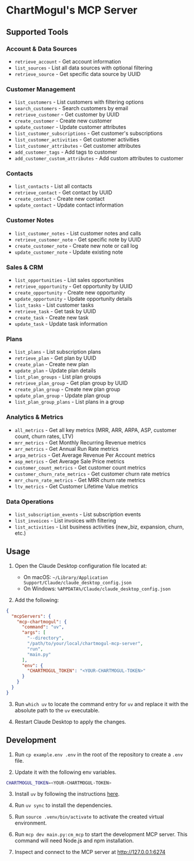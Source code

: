 # ChartMogul's MCP Server

## Supported Tools

### Account & Data Sources
- `retrieve_account` - Get account information
- `list_sources` - List all data sources with optional filtering
- `retrieve_source` - Get specific data source by UUID

### Customer Management
- `list_customers` - List customers with filtering options
- `search_customers` - Search customers by email
- `retrieve_customer` - Get customer by UUID
- `create_customer` - Create new customer
- `update_customer` - Update customer attributes
- `list_customer_subscriptions` - Get customer's subscriptions
- `list_customer_activities` - Get customer activities
- `list_customer_attributes` - Get customer attributes
- `add_customer_tags` - Add tags to customer
- `add_customer_custom_attributes` - Add custom attributes to customer

### Contacts
- `list_contacts` - List all contacts
- `retrieve_contact` - Get contact by UUID
- `create_contact` - Create new contact
- `update_contact` - Update contact information

### Customer Notes
- `list_customer_notes` - List customer notes and calls
- `retrieve_customer_note` - Get specific note by UUID
- `create_customer_note` - Create new note or call log
- `update_customer_note` - Update existing note

### Sales & CRM
- `list_opportunities` - List sales opportunities
- `retrieve_opportunity` - Get opportunity by UUID
- `create_opportunity` - Create new opportunity
- `update_opportunity` - Update opportunity details
- `list_tasks` - List customer tasks
- `retrieve_task` - Get task by UUID
- `create_task` - Create new task
- `update_task` - Update task information

### Plans
- `list_plans` - List subscription plans
- `retrieve_plan` - Get plan by UUID
- `create_plan` - Create new plan
- `update_plan` - Update plan details
- `list_plan_groups` - List plan groups
- `retrieve_plan_group` - Get plan group by UUID
- `create_plan_group` - Create new plan group
- `update_plan_group` - Update plan group
- `list_plan_group_plans` - List plans in a group

### Analytics & Metrics
- `all_metrics` - Get all key metrics (MRR, ARR, ARPA, ASP, customer count, churn rates, LTV)
- `mrr_metrics` - Get Monthly Recurring Revenue metrics
- `arr_metrics` - Get Annual Run Rate metrics
- `arpa_metrics` - Get Average Revenue Per Account metrics
- `asp_metrics` - Get Average Sale Price metrics
- `customer_count_metrics` - Get customer count metrics
- `customer_churn_rate_metrics` - Get customer churn rate metrics
- `mrr_churn_rate_metrics` - Get MRR churn rate metrics
- `ltv_metrics` - Get Customer Lifetime Value metrics

### Data Operations
- `list_subscription_events` - List subscription events
- `list_invoices` - List invoices with filtering
- `list_activities` - List business activities (new_biz, expansion, churn, etc.)

## Usage
1. Open the Claude Desktop configuration file located at:
   * On macOS: `~/Library/Application Support/Claude/claude_desktop_config.json`
   * On Windows: `%APPDATA%/Claude/claude_desktop_config.json`

2. Add the following:

```json
{
  "mcpServers": {
    "mcp-chartmogul": {
      "command": "uv",
      "args": [
        "--directory",
        "/path/to/your/local/chartmogul-mcp-server",
        "run",
        "main.py"
      ],
      "env": {
        "CHARTMOGUL_TOKEN": "<YOUR-CHARTMOGUL-TOKEN>"
      }
    }
  }
}
```

3. Run `which uv` to locate the command entry for `uv` and replace it with the absolute path to the `uv` executable. 

4. Restart Claude Desktop to apply the changes.

## Development

1. Run `cp example.env .env` in the root of the repository to create a `.env` file.

2. Update it with the following env variables.
```bash
CHARTMOGUL_TOKEN=<YOUR-CHARTMOGUL-TOKEN>
```
3. Install `uv` by following the instructions [here](https://docs.astral.sh/uv/).

4. Run `uv sync` to install the dependencies. 

5. Run `source .venv/bin/activate` to activate the created virtual environment.

6. Run `mcp dev main.py:cm_mcp` to start the development MCP server. This command will need Node.js and npm installation.

7. Inspect and connect to the MCP server at http://127.0.0.1:6274
